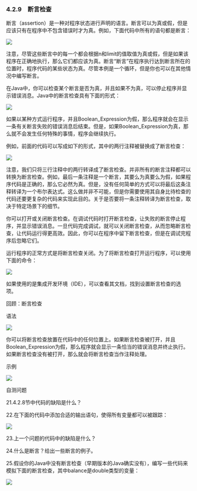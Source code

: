    

### 4.2.9　断言检查

断言（assertion）是一种对程序状态进行声明的语言。断言可以为真或假，但是应该只有在程序中不包含错误时才为真。例如，下面代码中所有的语句都是断言：

![](0-Assets/Epubook/程序员编程语言经典合集（计算机科学丛书5册套装），javapython编程语言含经典教材龙书《编译原理》%20(Bruce%20Eckel%20%20Alfred%20V.%20Aho%20%20Monica%20S.%20Lam%20etc.)%20(Z-Library)/images/image10047.jpeg)

注意，尽管这些断言中的每一个都会根据n和limit的值取值为真或假，但是如果该程序在正确地执行，那么它们都应该为真。断言“断言”在程序执行达到断言所在的位置时，程序代码的某些状态为真。尽管本例是一个循环，但是你也可以在其他情况中编写断言。

在Java中，你可以检查某个断言是否为真，并且如果不为真，可以停止程序并显示错误消息。Java中的断言检查具有下面的形式：

![](0-Assets/Epubook/程序员编程语言经典合集（计算机科学丛书5册套装），javapython编程语言含经典教材龙书《编译原理》%20(Bruce%20Eckel%20%20Alfred%20V.%20Aho%20%20Monica%20S.%20Lam%20etc.)%20(Z-Library)/images/image10048.jpeg)

如果以某种方式运行程序，并且Boolean_Expression为假，那么程序就会在显示一条有关断言失败的错误消息后结束。但是，如果Boolean_Expression为真，那么就不会发生任何特殊的事情，程序会继续执行。

例如，前面的代码可以写成如下的形式，其中的两行注释被替换成了断言检查：

![](0-Assets/Epubook/程序员编程语言经典合集（计算机科学丛书5册套装），javapython编程语言含经典教材龙书《编译原理》%20(Bruce%20Eckel%20%20Alfred%20V.%20Aho%20%20Monica%20S.%20Lam%20etc.)%20(Z-Library)/images/image10049.jpeg)

注意，我们只将三行注释中的两行转译成了断言检查。并非所有的断言注释都可以转换为断言检查。例如，最后一条注释是一个断言，其要么为真要么为假，如果程序代码是正确的，那么它必然为真。但是，没有任何简单的方式可以将最后这条注释转译为一个布尔表达式。这么做并非不可能，但是你需要使用其自身比待检查的代码还要更复杂的代码来实现此目的。关于是否要将一条注释转译为断言检查，取决于特定场景下的细节。

你可以打开或关闭断言检查。在调试代码时打开断言检查，让失败的断言停止程序，并显示错误消息。一旦代码完成调试，就可以关闭断言检查，从而忽略断言检查，让代码运行得更高效。因此，你可以在程序中留下断言检查，但是在调试完程序后忽略它们。

运行程序的正常方式是将断言检查关闭。为了将断言检查打开运行程序，可以使用下面的命令：

![](../Images/image10050.gif)

如果使用的是集成开发环境（IDE），可以查看其文档，找到设置断言检查的选项。

回顾：断言检查

语法

![](0-Assets/Epubook/程序员编程语言经典合集（计算机科学丛书5册套装），javapython编程语言含经典教材龙书《编译原理》%20(Bruce%20Eckel%20%20Alfred%20V.%20Aho%20%20Monica%20S.%20Lam%20etc.)%20(Z-Library)/images/image10051.jpeg)

你可以将断言检查放置在代码中的任何位置上。如果断言检查被打开，并且Boolean_Expression为假，那么程序就会显示一条恰当的错误消息并终止执行。如果断言检查没有被打开，那么就会将断言检查当作注释处理。

示例

![](../Images/image10052.gif)

自测问题

21.4.2.8节中代码的缺陷是什么？

22.在下面的代码中添加合适的输出语句，使得所有变量都可以被跟踪：

![](0-Assets/Epubook/程序员编程语言经典合集（计算机科学丛书5册套装），javapython编程语言含经典教材龙书《编译原理》%20(Bruce%20Eckel%20%20Alfred%20V.%20Aho%20%20Monica%20S.%20Lam%20etc.)%20(Z-Library)/images/image10053.jpeg)

23.上一个问题的代码中的缺陷是什么？

24.什么是断言？给出一些断言的例子。

25.假设你的Java中没有断言检查（早期版本的Java确实没有），编写一些代码来模拟下面的断言检查，其中balance是double类型的变量：

![](../Images/image10054.gif)